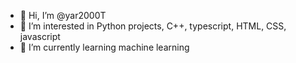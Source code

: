 - 👋 Hi, I’m @yar2000T
- 👀 I’m interested in Python projects, C++, typescript, HTML, CSS, javascript
- 🌱 I’m currently learning machine learning

<!---
yar2000T/yar2000T is a ✨ special ✨ repository because its `README.md` (this file) appears on your GitHub profile.
You can click the Preview link to take a look at your changes.
--->
